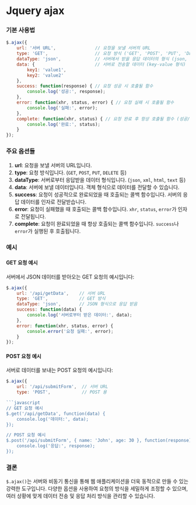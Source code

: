 # Jquery ajax
### 기본 사용법

```javascript
$.ajax({
    url: '서버 URL',               // 요청을 보낼 서버의 URL
    type: 'GET',                  // 요청 방식 ('GET', 'POST', 'PUT', 'DELETE' 등)
    dataType: 'json',             // 서버에서 받을 응답 데이터의 형식 (json, xml, text, html 등)
    data: {                       // 서버로 전송할 데이터 (key-value 형식)
        key1: 'value1',
        key2: 'value2'
    },
    success: function(response) { // 요청 성공 시 호출될 함수
        console.log('성공:', response);
    },
    error: function(xhr, status, error) { // 요청 실패 시 호출될 함수
        console.log('실패:', error);
    },
    complete: function(xhr, status) { // 요청 완료 후 항상 호출될 함수 (성공/실패 상관없음)
        console.log('완료:', status);
    }
});
```

### 주요 옵션들

1. **url**: 요청을 보낼 서버의 URL입니다.
2. **type**: 요청 방식입니다. (`GET`, `POST`, `PUT`, `DELETE` 등)
3. **dataType**: 서버로부터 응답받을 데이터 형식입니다. (`json`, `xml`, `html`, `text` 등)
4. **data**: 서버에 보낼 데이터입니다. 객체 형식으로 데이터를 전달할 수 있습니다.
5. **success**: 요청이 성공적으로 완료되었을 때 호출되는 콜백 함수입니다. 서버의 응답 데이터를 인자로 전달받습니다.
6. **error**: 요청이 실패했을 때 호출되는 콜백 함수입니다. `xhr`, `status`, `error`가 인자로 전달됩니다.
7. **complete**: 요청이 완료되었을 때 항상 호출되는 콜백 함수입니다. `success`나 `error`가 실행된 후 호출됩니다.

### 예시

#### GET 요청 예시
서버에서 JSON 데이터를 받아오는 GET 요청의 예시입니다:

```javascript
$.ajax({
    url: '/api/getData',    // 서버 URL
    type: 'GET',            // GET 방식
    dataType: 'json',       // JSON 형식으로 응답 받음
    success: function(data) {
        console.log('서버로부터 받은 데이터:', data);
    },
    error: function(xhr, status, error) {
        console.error('요청 실패:', error);
    }
});
```

#### POST 요청 예시
서버로 데이터를 보내는 POST 요청의 예시입니다:

```javascript
$.ajax({
    url: '/api/submitForm',  // 서버 URL
    type: 'POST',            // POST 용

```javascript
// GET 요청 예시
$.get('/api/getData', function(data) {
    console.log('데이터:', data);
});

// POST 요청 예시
$.post('/api/submitForm', { name: 'John', age: 30 }, function(response) {
    console.log('응답:', response);
});
```

### 결론
`$.ajax()`는 서버와 비동기 통신을 통해 웹 애플리케이션을 더욱 동적으로 만들 수 있는 강력한 도구입니다. 다양한 옵션을 사용하여 요청의 방식을 세밀하게 조정할 수 있으며, 여러 상황에 맞게 데이터 전송 및 응답 처리 방식을 관리할 수 있습니다.
